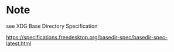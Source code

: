 # Note

see XDG Base Directory Specification

https://specifications.freedesktop.org/basedir-spec/basedir-spec-latest.html

